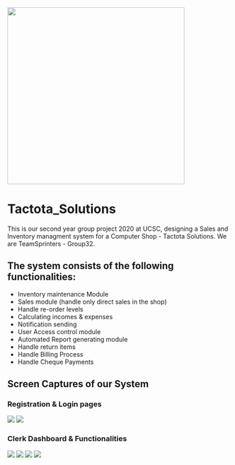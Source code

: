 <img src="https://github.com/demo-project-01/tactota_solutions/blob/master/public/images/logo-s.jpeg" width="400">

# Tactota_Solutions

This is our second year group project 2020 at UCSC, designing a Sales and Inventory managment system for a Computer Shop - Tactota Solutions.
We are TeamSprinters - Group32.

## The system consists of the following functionalities:
- Inventory maintenance Module
- Sales module (handle only direct sales in the shop)
- Handle re-order levels
- Calculating incomes & expenses
- Notification sending
- User Access control module
- Automated Report generating module
- Handle return items
- Handle Billing Process
- Handle Cheque Payments

## Screen Captures of our System

### Registration & Login pages
<img src="https://github.com/demo-project-01/tactota_solutions/blob/master/public/images/1-registration form.PNG">
<img src="https://github.com/demo-project-01/tactota_solutions/blob/master/public/images/2-login form.PNG">

### Clerk Dashboard & Functionalities
<img src="https://github.com/demo-project-01/tactota_solutions/blob/master/public/images/3-clerk dashboard.PNG">
<img src="https://github.com/demo-project-01/tactota_solutions/blob/master/public/images/4-view all products.PNG">
<img src="https://github.com/demo-project-01/tactota_solutions/blob/master/public/images/5-Add new product.PNG">
<img src="https://github.com/demo-project-01/tactota_solutions/blob/master/public/images/6-contact suppliers.PNG">



